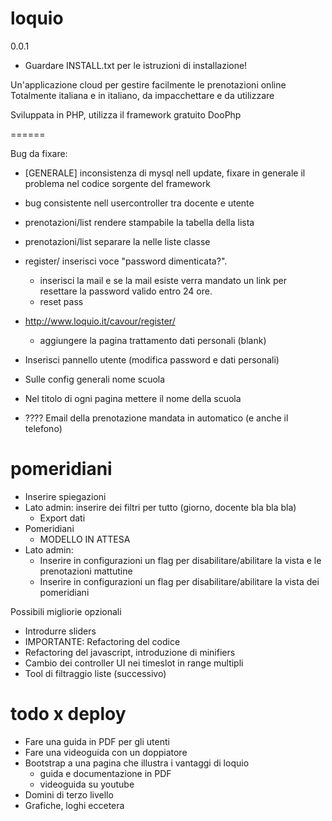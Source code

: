 loquio
======
0.0.1

+ Guardare INSTALL.txt per le istruzioni di installazione!

Un'applicazione cloud per gestire facilmente le prenotazioni online
Totalmente italiana e in italiano, da impacchettare e da utilizzare

Sviluppata in PHP, utilizza il framework gratuito DooPhp


======

Bug da fixare:
* [GENERALE] inconsistenza di mysql nell update, fixare in generale il problema nel codice sorgente del framework
* bug consistente nell usercontroller tra docente e utente
* prenotazioni/list rendere stampabile la tabella della lista
* prenotazioni/list separare la nelle liste classe
* register/ inserisci voce "password dimenticata?".
    + inserisci la mail e se la mail esiste verra mandato un link per resettare la password valido entro 24 ore.
    + reset pass
* http://www.loquio.it/cavour/register/
    + aggiungere la pagina trattamento dati personali (blank)
* Inserisci pannello utente (modifica password e dati personali)
* Sulle config generali nome scuola
* Nel titolo di ogni pagina mettere il nome della scuola

* ???? Email della prenotazione mandata in automatico (e anche il telefono)

pomeridiani
======

* Inserire spiegazioni
* Lato admin: inserire dei filtri per tutto (giorno, docente bla bla bla)
    + Export dati
* Pomeridiani
    + MODELLO IN ATTESA
* Lato admin:
    + Inserire in configurazioni un flag per disabilitare/abilitare la vista e le prenotazioni mattutine
    + Inserire in configurazioni un flag per disabilitare/abilitare la vista dei pomeridiani

Possibili migliorie opzionali
+ Introdurre sliders
+ IMPORTANTE: Refactoring del codice
+ Refactoring del javascript, introduzione di minifiers
+ Cambio dei controller UI nei timeslot in range multipli
+ Tool di filtraggio liste (successivo)

todo x deploy
======

* Fare una guida in PDF per gli utenti
* Fare una videoguida con un doppiatore
* Bootstrap a una pagina che illustra i vantaggi di loquio
    + guida e documentazione in PDF
    + videoguida su youtube
* Domini di terzo livello
* Grafiche, loghi eccetera